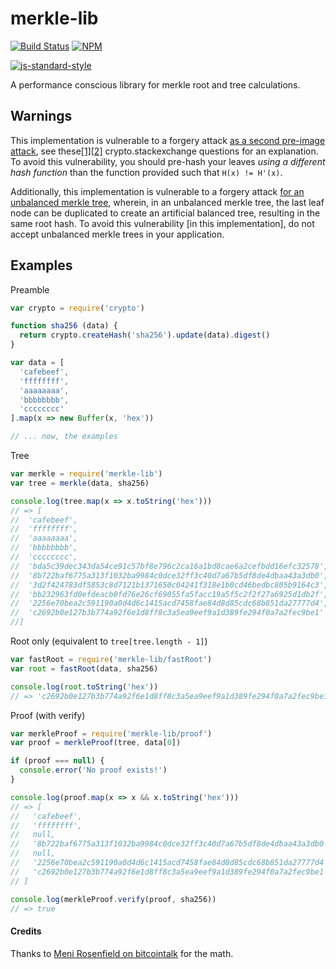 # merkle-lib

[![Build Status](https://travis-ci.org/bitcoinjs/merkle-lib.png?branch=master)](https://travis-ci.org/bitcoinjs/merkle-lib)
[![NPM](https://img.shields.io/npm/v/merkle-lib.svg)](https://www.npmjs.org/package/merkle-lib)

[![js-standard-style](https://cdn.rawgit.com/feross/standard/master/badge.svg)](https://github.com/feross/standard)

A performance conscious library for merkle root and tree calculations.


## Warnings
This implementation is vulnerable to a forgery attack [as a second pre-image attack](https://en.wikipedia.org/wiki/Merkle_tree#Second_preimage_attack), see these[\[1\]](https://crypto.stackexchange.com/questions/2106/what-is-the-purpose-of-using-different-hash-functions-for-the-leaves-and-interna)[\[2\]](https://crypto.stackexchange.com/questions/43430/what-is-the-reason-to-separate-domains-in-the-internal-hash-algorithm-of-a-merkl/44971#44971) crypto.stackexchange questions for an explanation.
To avoid this vulnerability,  you should pre-hash your leaves *using a different hash function* than the function provided such that `H(x) != H'(x)`.

Additionally, this implementation is vulnerable to a forgery attack [for an unbalanced merkle tree](https://bitcointalk.org/?topic=102395),  wherein,  in an unbalanced merkle tree, the last leaf node can be duplicated to create an artificial balanced tree,  resulting in the same root hash.
To avoid this vulnerability [in this implementation],  do not accept unbalanced merkle trees in your application.


## Examples
Preamble
``` javascript
var crypto = require('crypto')

function sha256 (data) {
  return crypto.createHash('sha256').update(data).digest()
}

var data = [
  'cafebeef',
  'ffffffff',
  'aaaaaaaa',
  'bbbbbbbb',
  'cccccccc'
].map(x => new Buffer(x, 'hex'))

// ... now, the examples
```

Tree
``` javascript
var merkle = require('merkle-lib')
var tree = merkle(data, sha256)

console.log(tree.map(x => x.toString('hex')))
// => [
//  'cafebeef',
//  'ffffffff',
//  'aaaaaaaa',
//  'bbbbbbbb',
//  'cccccccc',
//  'bda5c39dec343da54ce91c57bf8e796c2ca16a1bd8cae6a2cefbdd16efc32578',
//  '8b722baf6775a313f1032ba9984c0dce32ff3c40d7a67b5df8de4dbaa43a3db0',
//  '3d2f424783df5853c8d7121b1371650c04241f318e1b0cd46bedbc805b9164c3',
//  'bb232963fd0efdeacb0fd76e26cf69055fa5facc19a5f5c2f2f27a6925d1db2f',
//  '2256e70bea2c591190a0d4d6c1415acd7458fae84d8d85cdc68b851da27777d4',
//  'c2692b0e127b3b774a92f6e1d8ff8c3a5ea9eef9a1d389fe294f0a7a2fec9be1'
//]
```

Root only (equivalent to `tree[tree.length - 1]`)
``` javascript
var fastRoot = require('merkle-lib/fastRoot')
var root = fastRoot(data, sha256)

console.log(root.toString('hex'))
// => 'c2692b0e127b3b774a92f6e1d8ff8c3a5ea9eef9a1d389fe294f0a7a2fec9be1'
```

Proof (with verify)
``` javascript
var merkleProof = require('merkle-lib/proof')
var proof = merkleProof(tree, data[0])

if (proof === null) {
  console.error('No proof exists!')
}

console.log(proof.map(x => x && x.toString('hex')))
// => [
//   'cafebeef',
//   'ffffffff',
//   null,
//   '8b722baf6775a313f1032ba9984c0dce32ff3c40d7a67b5df8de4dbaa43a3db0',
//   null,
//   '2256e70bea2c591190a0d4d6c1415acd7458fae84d8d85cdc68b851da27777d4',
//   'c2692b0e127b3b774a92f6e1d8ff8c3a5ea9eef9a1d389fe294f0a7a2fec9be1'
// ]

console.log(merkleProof.verify(proof, sha256))
// => true
```


#### Credits
Thanks to [Meni Rosenfield on bitcointalk](https://bitcointalk.org/index.php?topic=403231.msg9054025#msg9054025) for the math.
